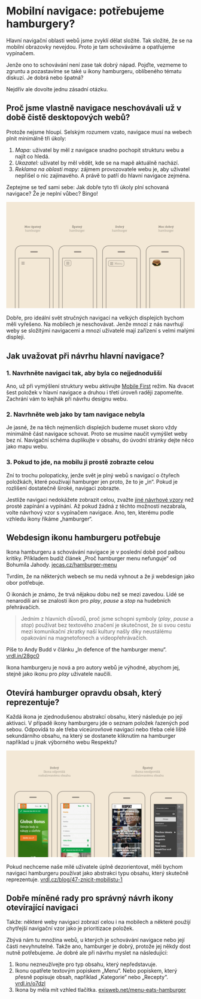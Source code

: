 # Mobilní navigace: potřebujeme hamburgery?

Hlavní navigační oblasti webů jsme zvyklí dělat složité. Tak složité, že se na mobilní obrazovky nevejdou. Proto je tam schováváme a opatřujeme vypínačem. 

<!-- AdSnippet -->

Jenže ono to schovávání není zase tak dobrý nápad. Pojďte, vezmeme to zgruntu a pozastavíme se také u ikony hamburgeru, oblíbeného tématu diskuzí. Je dobrá nebo špatná?

Nejdřív ale dovolte jednu zásadní otázku.

## Proč jsme vlastně navigace neschovávali už v době čistě desktopových webů?

Protože nejsme hloupí. Selským rozumem vzato, navigace musí na webech plnit minimálně tři úkoly:

1. *Mapa:* uživatel by měl z navigace snadno pochopit strukturu webu a najít co hledá.
2. *Ukazatel:* uživatel by měl vědět, kde se na mapě aktuálně nachází.
3. *Reklama na oblasti mapy:* zájmem provozovatele webu je, aby uživatel nepřišel o nic zajímavého. A právě to patří do hlavní navigace zejména.

Zeptejme se teď sami sebe: Jak dobře tyto tři úkoly plní schovaná navigace? Že je neplní vůbec? Bingo!

![Dobré a špatné hamburgery](dist/images/original/hamburger-variants.jpg)

Dobře, pro ideální svět stručných navigací na velkých displejích bychom měli vyřešeno. Na mobilech je neschovávat. Jenže mnozí z nás navrhují weby se složitými navigacemi a mnozí uživatelé mají zařízení s velmi malými displeji. 



## Jak uvažovat při návrhu hlavní navigace?

### 1. Navrhněte navigaci tak, aby byla co nejjednodušší 

Ano, už při vymýšlení struktury webu aktivujte [Mobile First](mobile-first.md) režim. Na dvacet šest položek v hlavní navigace a druhou i třetí úroveň raději zapomeňte. Zachrání vám to kejhák při návrhu designu webu.

### 2. Navrhněte web jako by tam navigace nebyla 

Je jasné, že na těch nejmenších displejích budeme muset skoro vždy minimálně část navigace schovat. Proto se musíme naučit vymýšlet weby bez ní. Navigační schéma duplikujte v obsahu, do úvodní stránky dejte něco jako mapu webu.

### 3. Pokud to jde, na mobilu ji prostě zobrazte celou

Zní to trochu polopaticky, jenže svět je plný webů s navigací o čtyřech položkách, které používají hamburger jen proto, že to je „in“. Pokud je rozlišení dostatečně široké, navigaci zobrazte. 

Jestliže navigaci nedokážete zobrazit celou, zvažte [jiné návrhové vzory](responzivni-navigace.md) než prosté zapínání a vypínání. Až pokud žádná z těchto možností nezabrala, volte návrhový vzor s vypínačem navigace. Ano, ten, kterému podle vzhledu ikony říkáme „hamburger“. 


## Webdesign ikonu hamburgeru potřebuje

Ikona hamburgeru a schovávání navigace je v poslední době pod palbou kritiky. Příkladem budiž článek „Proč hamburger menu nefunguje“ od Bohumila Jahody. [jecas.cz/hamburger-menu](http://jecas.cz/hamburger-menu) 

Tvrdím, že na některých webech se mu nedá vyhnout a že ji webdesign jako obor potřebuje.

<!-- AdSnippet -->

O ikonách je známo, že trvá nějakou dobu než se mezi zavedou. Lidé se nenarodili ani se znalostí ikon pro *play*, *pause* a *stop* na hudebních přehrávačích. 

> Jedním z hlavních důvodů, proč jsme schopni symboly (*play*, *pause* a *stop*) používat bez textového značení je skutečnost, že si svou cestu mezi komunikační zkratky naší kultury našly díky neustálému opakování na magnetofonech a videopřehrávačích.

Píše to Andy Budd v článku „In defence of the hamburger menu“. [vrdl.in/28gc0](http://www.andybudd.com/archives/2016/01/in_defence_of_the_hamburger_menu/)

Ikona hamburgeru je nová a pro autory webů je výhodné, abychom jej, stejně jako ikonu pro *play* uživatele naučili.


## Otevírá hamburger opravdu obsah, který reprezentuje?

Každá ikona je zjednodušenou abstrakcí obsahu, který následuje po její aktivaci. V případě ikony hamburgeru jde o seznam položek řazených pod sebou. Odpovídá to ale třeba víceúrovňové navigaci nebo třeba celé liště sekundárního obsahu, na který se dostanete kliknutím na hamburger například u jinak výborného webu Respektu? 

![Špatný symbol pro zobrazení sekundárního obsahu](dist/images/original/hamburger-abstraction.jpg)

Pokud nechceme naše milé uživatele úplně dezorientovat, měli bychom navigaci hamburgeru používat jako abstrakci typu obsahu, který skutečně reprezentuje. [vrdl.cz/blog/47-znicit-mobilistu-1](http://www.vzhurudolu.cz/blog/47-znicit-mobilistu-1)


## Dobře míněné rady pro správný návrh ikony otevírající navigaci

Takže: některé weby navigaci zobrazí celou i na mobilech a některé použijí chytřejší navigační vzor jako je prioritizace položek. 

Zbývá nám tu množina webů, u kterých je schovávání navigace nebo její části  nevyhnutelné. Takže ano, hamburger je dobrý, protože jej někdy dost nutně potřebujeme. Je dobré ale při návrhu myslet na následující:

1. Ikonu nezneužívejte pro typ obsahu, který nepředstavuje.
2. Ikonu opatřete textovým popiskem „Menu“. Nebo popiskem, který přesně popisuje obsah, například „Kategorie“ nebo „Recepty“. [vrdl.in/o7dzl](https://twitter.com/adlo/status/720266123774713856)
3. Ikona by měla mít vzhled tlačítka. [exisweb.net/menu-eats-hamburger](http://exisweb.net/menu-eats-hamburger)

